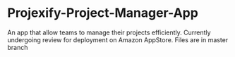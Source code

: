 # Projexify-Project-Manager-App
An app that allow teams to manage their projects efficiently.
Currently undergoing review for deployment on Amazon AppStore.
Files are in master branch
